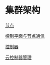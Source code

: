 # 集群架构

[节点](nodes.md)

[控制平面与节点通信](control-plane-node-communication.md)

[控制器](controller.md)

[云控制器管理](cloud-controller.md)
